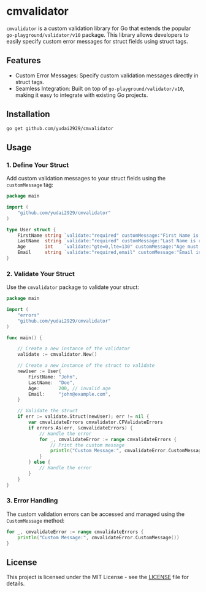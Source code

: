 # cmvalidator

`cmvalidator` is a custom validation library for Go that extends the popular `go-playground/validator/v10` package. This library allows developers to easily specify custom error messages for struct fields using struct tags.

## Features
- Custom Error Messages: Specify custom validation messages directly in struct tags.
- Seamless Integration: Built on top of `go-playground/validator/v10`, making it easy to integrate with existing Go projects.

## Installation
```bash
go get github.com/yudai2929/cmvalidator
```

## Usage
### 1. Define Your Struct
Add custom validation messages to your struct fields using the `customMessage` tag:
```go
package main

import (
    "github.com/yudai2929/cmvalidator"
)

type User struct {
    FirstName string `validate:"required" customMessage:"First Name is required!"`
    LastName  string `validate:"required" customMessage:"Last Name is required!"`
    Age       int    `validate:"gte=0,lte=130" customMessage:"Age must be between 0 and 130!"`
    Email     string `validate:"required,email" customMessage:"Email is invalid!"`
}
```

### 2. Validate Your Struct
Use the `cmvalidator` package to validate your struct:
```go
package main

import (
    "errors"
    "github.com/yudai2929/cmvalidator"
)

func main() {

    // Create a new instance of the validator
    validate := cmvalidator.New()

    // Create a new instance of the struct to validate
    newUser := User{
        FirstName: "John",
        LastName:  "Doe",
        Age:       200, // invalid age
        Email:     "john@example.com",
    }

    // Validate the struct
    if err := validate.Struct(newUser); err != nil {
        var cmvalidateErrors cmvalidator.CFValidateErrors
        if errors.As(err, &cmvalidateErrors) {
            // Handle the error
            for _, cmvalidateError := range cmvalidateErrors {
                // Print the custom message
                println("Custom Message:", cmvalidateError.CustomMessage())
            }
        } else {
            // Handle the error
        }
    }
}
```

### 3. Error Handling
The custom validation errors can be accessed and managed using the `CustomMessage` method:
```go
for _, cmvalidateError := range cmvalidateErrors {
    println("Custom Message:", cmvalidateError.CustomMessage())
}
```

## License
This project is licensed under the MIT License - see the [LICENSE](LICENSE) file for details.
